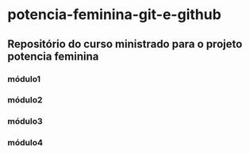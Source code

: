 # potencia-feminina-git-e-github

## Repositório do curso ministrado para o projeto potencia feminina


### módulo1

### módulo2

### módulo3

### módulo4